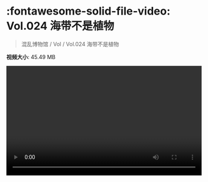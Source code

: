 # :fontawesome-solid-file-video: Vol.024 海带不是植物

> 混乱博物馆 / Vol / Vol.024 海带不是植物

**视频大小**: 45.49 MB

<video id="V-50488128963582120e306d0932b71bff" width="512" height="288" preload="none" playsinline webkit-playsinline></video>